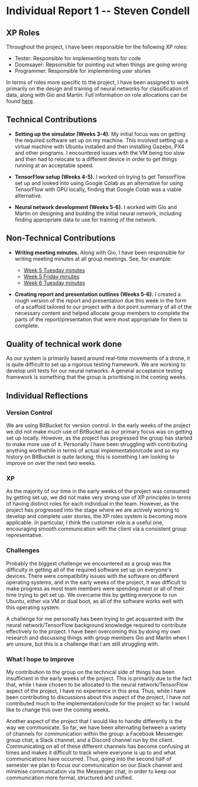 # Individual Report 1 -- Steven Condell

## XP Roles

Throughout the project, I have been responsible for the following XP roles:

* Tester: Responsible for implementing tests for code
* Doomsayer: Repsonsible for pointing out when things are going wrong
* Programmer: Responsible for implementing user stories

In terms of roles more specific to the project, I have been assigned to work primarily on the design and training of neural networks for classification of data, along with Gio and Martin. Full information on role allocations can be found [here](https://bitbucket.org/zson5784/comp3988_t17b_group_5/wiki/Role%20Rotation).


## Technical Contributions

* **Setting up the simulator (Weeks 3-4).** My initial focus was on getting the required software set up on my machine. This involved setting up a virtual machine with Ubuntu installed and then installing Gazebo, PX4 and other programs. I encountered issues with the VM being too slow and then had to relocate to a different device in order to get things running at an acceptable speed.

* **TensorFlow setup (Weeks 4-5).** I worked on trying to get TensorFlow set up and looked into using Google Colab as an alternative for using TensorFlow with GPU locally, finding that Google Colab was a viable alternative.

* **Neural network development (Weeks 5-6).** I worked with Gio and Martin on designing and building the initial neural network, including finding appropriate data to use for training of the network.


## Non-Technical Contributions

* **Writing meeting minutes.** Along with Gio, I have been responsible for writing meeting minutes at all group meetings. See, for example:
	- [Week 5 Tuesday minutes](https://bitbucket.org/zson5784/comp3988_t17b_group_5/wiki/minutes/week05-tuesday.md)
	- [Week 5 Friday minutes](https://bitbucket.org/zson5784/comp3988_t17b_group_5/wiki/minutes/week05-friday.md)
	- [Week 6 Tuesday minutes](https://bitbucket.org/zson5784/comp3988_t17b_group_5/wiki/minutes/week06-tuesday.md)

* **Creating report and presentation outlines (Weeks 5-6).** I created a rough version of the report and presentation due this week in the form of a scaffold tailored to our project with a dot point summary of all of the necessary content and helped allocate group members to complete the parts of the report/presentation that were most appropriate for them to complete.



## Quality of technical work done
As our system is primarily based around real-time movements of a drone, it is quite difficult to set up a rigorous testing framework. We are working to develop 
unit tests for our neural networks. A general acceptance testing framework is something that the group is prioritising in the coming weeks.


## Individual Reflections

### Version Control
We are using BitBucket for version control. In the early weeks of the project we did not make much use of BitBucket as our primary focus was on getting set up locally. However, as the project has progressed the group has started to make more use of it. Personally I have been struggling with contributing anything worthwhile in terms of actual implementation/code and so my history on BitBucket is quite lacking; this is something I am looking to improve on over the next two weeks.


### XP
As the majority of our time in the early weeks of the project was consumed by getting set up, we did not make very strong use of XP principles in terms of having distinct roles for each individual in the team. However, as the project has progressed into the stage where we are actively working to develop and complete user stories, the XP roles system is becoming more applicable. In particular, I think the customer role is a useful one, encouraging smooth communication with the client via a consistent group representative.


### Challenges
Probably the biggest challenge we encountered as a group was the difficulty in getting all of the required software set up on everyone's devices. There were compatibility issues with the software on different operating systems, and in the early weeks of the project, it was difficult to make progress as most team members were spending most or all of their time trying to get set up. We overcame this by getting everyone to run Ubuntu, either via VM or dual boot, as all of the software works well with this operating system.

A challenge for me personally has been trying to get acquainted with the neural network/TensorFlow background knowledge required to contribute effectively to the project. I have been overcoming this by doing my own research and discussing things with group members Gio and Martin when I am unsure, but this is a challenge that I am still struggling with.


### What I hope to improve
My contribution to the group on the technical side of things has been insufficient in the early weeks of the project. This is primarily due to the fact that, while I have chosen to be allocated to the neural network/TensorFlow aspect of the project, I have no experience in this area. Thus, while I have been contributing to discussions about this aspect of the project, I have not contributed much to the implementation/code for the project so far. I would like to change this over the coming weeks.

Another aspect of the project that I would like to handle differently is the way we communicate. So far, we have been alternating between a variety of channels for communication within the group: a Facebook Messenger group chat, a Slack channel, and a Discord channel run by the client. Communicating on all of these different channels has become confusing at times and makes it difficult to track where everyone is up to and what communications have occurred. Thus, going into the second half of semester we plan to focus our communication on our Slack channel and minimise communication via the Messenger chat, in order to keep our communication more formal, structured and unified.